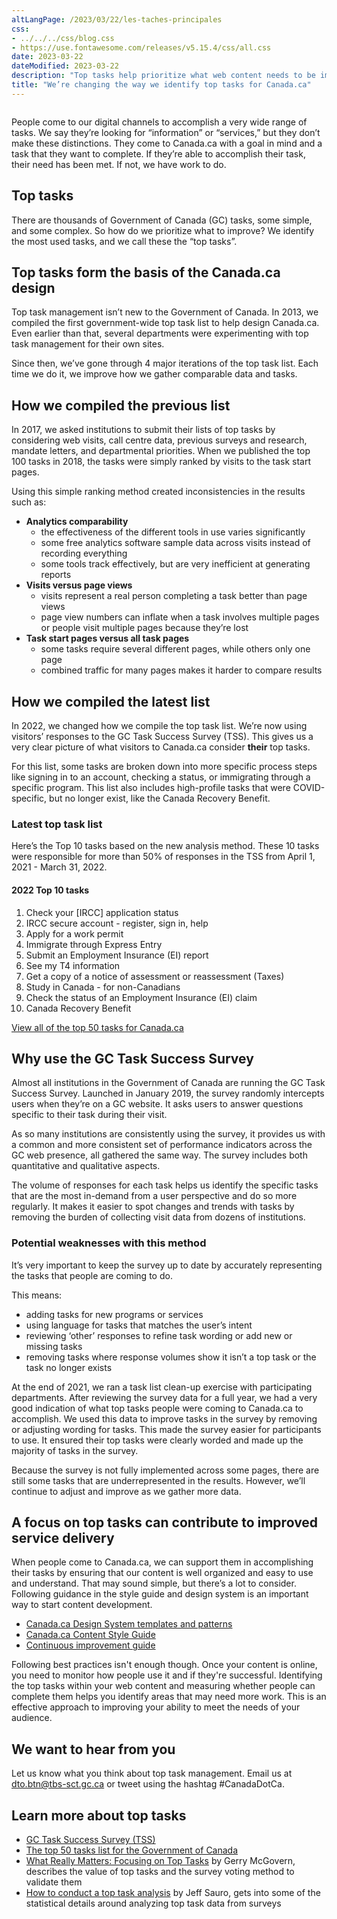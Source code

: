 ```yaml
---
altLangPage: /2023/03/22/les-taches-principales
css:
- ../../../css/blog.css
- https://use.fontawesome.com/releases/v5.15.4/css/all.css
date: 2023-03-22
dateModified: 2023-03-22
description: "Top tasks help prioritize what web content needs to be improved. As of 2022, top tasks for Canada.ca are identified using visitors’ responses to the GC Task Success Survey."
title: "We’re changing the way we identify top tasks for Canada.ca"
---
```

<div class="row">
  <div class="col-md-8"><img src="/images/thumbs/2023-03-22.png" class="img-responsive" alt="" /></div>
</div>
<p class="mrgn-tp-lg">People come to our digital channels to accomplish a very wide range of tasks. We say they’re looking for “information” or “services,” but they don’t make these distinctions. They come to Canada.ca with a goal in mind and a task that they want to complete. If they’re able to accomplish their task, their need has been met. If not, we have work to do.</p>
<h2>Top tasks</h2>
<p>There are thousands of Government of Canada (GC) tasks, some simple, and some complex. So how do we prioritize what to improve? We identify the most used tasks, and we call these the “top tasks”.</p>
<h2>Top tasks form the basis of the Canada.ca design</h2>
<p>Top task management isn’t new to the Government of Canada. In 2013, we compiled the first government-wide top task list to help design Canada.ca. Even earlier than that, several departments were experimenting with top task management for their own sites.</p>
<p>Since then, we’ve gone through 4 major iterations of the top task list. Each time we do it, we improve how we gather comparable data and tasks.</p>
<h2>How we compiled the previous list</h2>
<p>In 2017, we asked institutions to submit their lists of top tasks by considering web visits, call centre data, previous surveys and research, mandate letters, and departmental priorities.  When we published the top 100 tasks in 2018, the tasks were simply ranked by visits to the task start pages.</p>
<p>Using this simple ranking method created inconsistencies in the results such as:</p>
<ul>
  <li><strong>Analytics comparability</strong>
    <ul>
      <li>the effectiveness of the different tools in use varies significantly</li>
      <li>some free analytics software sample data across visits instead of recording everything</li>
      <li>some tools track effectively, but are very inefficient at generating reports</li>
    </ul>
  </li>
  <li><strong>Visits versus page views</strong>
    <ul>
      <li>visits represent a real person completing a task better than page views</li>
      <li>page view numbers can inflate when a task involves multiple pages or people visit multiple pages because they’re lost</li>
    </ul>
  </li>
  <li><strong>Task start pages versus all task pages</strong>
    <ul>
      <li>some tasks require several different pages, while others only one page</li>
      <li>combined traffic for many pages makes it harder to compare results</li>
    </ul>
  </li>
</ul>
<h2>How we compiled the latest list</h2>
<p>In 2022, we changed how we compile the top task list. We’re now using visitors’ responses to the GC Task Success Survey (TSS).  This gives us a very clear picture of what visitors to Canada.ca consider <strong>their</strong> top tasks.</p>
<p>For this list, some tasks are broken down into more specific process steps like signing in to an account, checking a status, or immigrating through a specific program. This list also includes high-profile tasks that were COVID-specific, but no longer exist, like the Canada Recovery Benefit.</p>
<h3>Latest top task list</h3>
<p>Here’s the Top 10 tasks based on the new analysis method. These 10 tasks were responsible for more than 50% of responses in the TSS from April 1, 2021 - March 31, 2022.</p>
<h4>2022 Top 10 tasks</h4>
<ol class="mrgn-tp-md">
  <li>Check your [IRCC] application status</li>
  <li>IRCC secure account - register, sign in, help</li>
  <li>Apply for a work permit</li>
  <li>Immigrate through Express Entry</li>
  <li>Submit an Employment Insurance (EI) report</li>
  <li>See my T4 information</li>
  <li>Get a copy of a notice of assessment or reassessment (Taxes)</li>
  <li>Study in Canada - for non-Canadians</li>
  <li>Check the status of an Employment Insurance (EI) claim</li>
  <li>Canada Recovery Benefit</li>
</ol>
<p class="mrgn-tp-md"><a href="https://www.canada.ca/en/government/about/top-tasks-for-canada-ca.html">View all of the top 50 tasks for Canada.ca</a></p>
<h2>Why use the GC Task Success Survey</h2>
<p>Almost all institutions in the Government of Canada are running the GC Task Success Survey. Launched in January 2019, the survey randomly intercepts users when they’re on a GC website. It asks users to answer questions specific to their task during their visit.</p>
<p>As so many institutions are consistently using the survey, it provides us with a common and more consistent set of performance indicators across the GC web presence, all gathered the same way. The survey includes both quantitative and qualitative aspects.</p>
<p>The volume of responses for each task helps us identify the specific tasks that are the most in-demand from a user perspective and do so more regularly.  It makes it easier to spot changes and trends with tasks by removing the burden of collecting visit data from dozens of institutions.</p>
<h3>Potential weaknesses with this method</h3>
<p>It’s very important to keep the survey up to date by accurately representing the tasks that people are coming to do.</p>
<p>This means:</p>
<ul>
  <li>adding tasks for new programs or services</li>
  <li>using language for tasks that matches the user’s intent</li>
  <li>reviewing ‘other’ responses to refine task wording or add new or missing tasks</li>
  <li>removing tasks where response volumes show it isn’t a top task or the task no longer exists</li>
</ul>
<p>At the end of 2021, we ran a task list clean-up exercise with participating departments. After reviewing the survey data for a full year, we had a very good indication of what top tasks people were coming to Canada.ca to accomplish. We used this data to improve tasks in the survey by removing or adjusting wording for tasks.  This made the survey easier for participants to use. It ensured their top tasks were clearly worded and made up the majority of tasks in the survey.</p>
<p>Because the survey is not fully implemented across some pages, there are still some tasks that are underrepresented in the results. However, we’ll continue to adjust and improve as we gather more data.</p>
<h2>A focus on top tasks can contribute to improved service delivery</h2>
<p>When people come to Canada.ca, we can support them in accomplishing their tasks by ensuring that our content is well organized and easy to use and understand. That may sound simple, but there’s a lot to consider. Following guidance in the style guide and design system is an important way to start content development.</p>
<ul>
  <li><a href="https://www.canada.ca/en/government/about/design-system/pattern-library.html">Canada.ca Design System templates and patterns</a></li>
  <li><a href="https://www.canada.ca/en/treasury-board-secretariat/services/government-communications/canada-content-style-guide.html">Canada.ca Content Style Guide</a></li>
  <li><a href="https://design.canada.ca/continuous-improvement.html">Continuous improvement guide</a></li>
</ul>
<p>Following best practices isn't enough though. Once your content is online, you need to monitor how people use it and if they're successful. Identifying the top tasks within your web content and measuring whether people can complete them helps you identify areas that may need more work. This is an effective approach to improving your ability to meet the needs of your audience.</p>
<h2>We want to hear from you</h2>
<p>Let us know what you think about top task management. Email us at <a href="mailto:dto.btn@tbs-sct.gc.ca">dto.btn@tbs-sct.gc.ca</a> or tweet using the hashtag #CanadaDotCa.</p>
<h2>Learn more about top tasks</h2>
<ul>
  <li><a href="https://design.canada.ca/survey/">GC Task Success Survey (TSS)</a></li>
  <li><a href="https://www.canada.ca/en/government/about/top-tasks-for-canada-ca.html">The top 50 tasks list for the Government of Canada</a></li>
  <li><a href="https://alistapart.com/article/what-really-matters-focusing-on-top-tasks">What Really Matters: Focusing on Top Tasks</a> by Gerry McGovern, describes the value of top tasks and the survey voting method to validate them</li>
  <li><a href="https://measuringu.com/top-tasks/">How to conduct a top task analysis</a> by Jeff Sauro, gets into some of the statistical details around analyzing top task data from surveys</li>
</ul>
